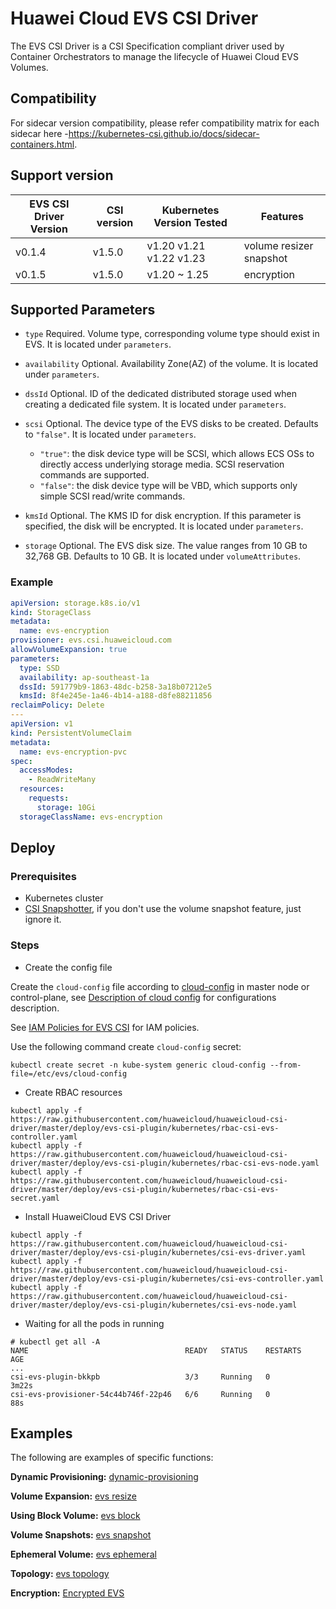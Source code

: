 # Huawei Cloud EVS CSI Driver

The EVS CSI Driver is a CSI Specification compliant driver used by Container Orchestrators to manage
the lifecycle of Huawei Cloud EVS Volumes.

## Compatibility

For sidecar version compatibility, please refer compatibility matrix for each sidecar here
-https://kubernetes-csi.github.io/docs/sidecar-containers.html.

## Support version

| EVS CSI Driver Version | CSI version | Kubernetes Version Tested | Features                |
|------------------------|-------------|---------------------------|-------------------------|
| v0.1.4                 | v1.5.0      | v1.20 v1.21 v1.22 v1.23   | volume resizer snapshot |
| v0.1.5                 | v1.5.0      | v1.20 ~ 1.25              | encryption              |

## Supported Parameters

* `type` Required. Volume type, corresponding volume type should exist in EVS. It is located under `parameters`.

* `availability` Optional. Availability Zone(AZ) of the volume. It is located under `parameters`.

* `dssId` Optional. ID of the dedicated distributed storage used when creating a dedicated file system.
  It is located under `parameters`.

* `scsi` Optional. The device type of the EVS disks to be created. Defaults to `"false"`.
  It is located under `parameters`.
  - `"true"`:  the disk device type will be SCSI, which allows ECS OSs to directly access underlying storage media.
    SCSI reservation commands are supported.
  - `"false"`: the disk device type will be VBD, which supports only simple SCSI read/write commands.

* `kmsId` Optional. The KMS ID for disk encryption. If this parameter is specified, the disk will be encrypted.
  It is located under `parameters`.

* `storage` Optional. The EVS disk size. The value ranges from 10 GB to 32,768 GB. Defaults to 10 GB.
  It is located under `volumeAttributes`.

### Example

```yaml
apiVersion: storage.k8s.io/v1
kind: StorageClass
metadata:
  name: evs-encryption
provisioner: evs.csi.huaweicloud.com
allowVolumeExpansion: true
parameters:
  type: SSD
  availability: ap-southeast-1a
  dssId: 591779b9-1863-48dc-b258-3a18b07212e5
  kmsId: 8f4e245e-1a46-4b14-a188-d8fe88211856
reclaimPolicy: Delete
---
apiVersion: v1
kind: PersistentVolumeClaim
metadata:
  name: evs-encryption-pvc
spec:
  accessModes:
    - ReadWriteMany
  resources:
    requests:
      storage: 10Gi
  storageClassName: evs-encryption
```

## Deploy

### Prerequisites

- Kubernetes cluster
- [CSI Snapshotter](https://github.com/kubernetes-csi/external-snapshotter), if you don't use the volume snapshot
  feature,
  just ignore it.

### Steps

- Create the config file

Create the `cloud-config` file according to [cloud-config](../../deploy/evs-csi-plugin/cloud-config) in master node or control-plane,
see [Description of cloud config](../cloud-config.md) for configurations description.

See [IAM Policies for EVS CSI](../iam-policies.md#iam-policies-for-evs-csi) for IAM policies.

Use the following command create `cloud-config` secret:

```shell
kubectl create secret -n kube-system generic cloud-config --from-file=/etc/evs/cloud-config
```

- Create RBAC resources

```
kubectl apply -f https://raw.githubusercontent.com/huaweicloud/huaweicloud-csi-driver/master/deploy/evs-csi-plugin/kubernetes/rbac-csi-evs-controller.yaml
kubectl apply -f https://raw.githubusercontent.com/huaweicloud/huaweicloud-csi-driver/master/deploy/evs-csi-plugin/kubernetes/rbac-csi-evs-node.yaml
kubectl apply -f https://raw.githubusercontent.com/huaweicloud/huaweicloud-csi-driver/master/deploy/evs-csi-plugin/kubernetes/rbac-csi-evs-secret.yaml
```

- Install HuaweiCloud EVS CSI Driver

```
kubectl apply -f https://raw.githubusercontent.com/huaweicloud/huaweicloud-csi-driver/master/deploy/evs-csi-plugin/kubernetes/csi-evs-driver.yaml
kubectl apply -f https://raw.githubusercontent.com/huaweicloud/huaweicloud-csi-driver/master/deploy/evs-csi-plugin/kubernetes/csi-evs-controller.yaml
kubectl apply -f https://raw.githubusercontent.com/huaweicloud/huaweicloud-csi-driver/master/deploy/evs-csi-plugin/kubernetes/csi-evs-node.yaml
```

- Waiting for all the pods in running

```
# kubectl get all -A
NAME                                   READY   STATUS    RESTARTS       AGE
...
csi-evs-plugin-bkkpb                   3/3     Running   0              3m22s
csi-evs-provisioner-54c44b746f-22p46   6/6     Running   0              88s
```

## Examples

The following are examples of specific functions:

**Dynamic Provisioning:** [dynamic-provisioning](dynamic-provisioning.md)

**Volume Expansion:** [evs resize](evs-resize.md)

**Using Block Volume:** [evs block](evs-block.md)

**Volume Snapshots:** [evs snapshot](evs-snapshot.md)

**Ephemeral Volume:** [evs ephemeral](evs-ephemeral.md)

**Topology:** [evs topology](evs-topology.md)

**Encryption:** [Encrypted EVS](evs-encrypted.md)
